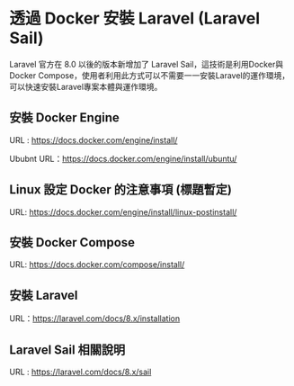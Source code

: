 # 透過 Docker 安裝 Laravel (Laravel Sail)

Laravel 官方在 8.0 以後的版本新增加了 Laravel Sail，這技術是利用Docker與Docker Compose，使用者利用此方式可以不需要一一安裝Laravel的運作環境，可以快速安裝Laravel專案本體與運作環境。

## 安裝 Docker Engine

URL : https://docs.docker.com/engine/install/

Ububnt URL：https://docs.docker.com/engine/install/ubuntu/

## Linux 設定 Docker 的注意事項 (標題暫定)

URL: https://docs.docker.com/engine/install/linux-postinstall/

## 安裝 Docker Compose

URL: https://docs.docker.com/compose/install/

## 安裝 Laravel 

URL：https://laravel.com/docs/8.x/installation

## Laravel Sail 相關說明

URL : https://laravel.com/docs/8.x/sail